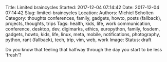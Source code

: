 Title: Limited braincycles
Started: 2017-12-04 07:14:42
Date: 2017-12-04 07:14:42
Slug: limited-braincycles
Location: 
Authors: Michiel Scholten
Category: thoughts
conferences, family, gadgets, howto, posts (fallback), projects, thoughts, trips
Tags: health, kids, life, work
communication, conference, desktop, dev, digimarks, ethics, europython, family, fosdem, gadgets, howto, kids, life, linux, meta, mobile, notifications, photography, python, rant (fallback), tech, trip, vim, web, work
Image: 
Status: draft

Do you know that feeling that halfway through the day you start to be less 'fresh'?
